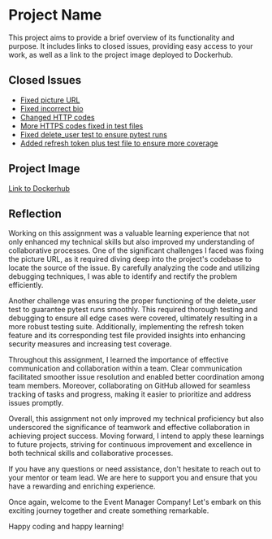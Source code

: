 # Project Name

This project aims to provide a brief overview of its functionality and purpose. It includes links to closed issues, providing easy access to your work, as well as a link to the project image deployed to Dockerhub.

## Closed Issues
- [Fixed picture URL]([link_to_issue](https://github.com/dp787/event_manager/issues/2))
- [Fixed incorrect bio]([link_to_issue](https://github.com/dp787/event_manager/issues/4))
- [Changed HTTP codes]([link_to_issue](https://github.com/dp787/event_manager/issues/6))
- [More HTTPS codes fixed in test files]([link_to_issue](https://github.com/dp787/event_manager/issues/8))
- [Fixed delete_user test to ensure pytest runs]([link_to_issue](https://github.com/dp787/event_manager/issues/10))
- [Added refresh token plus test file to ensure more coverage]([link_to_issue](https://github.com/dp787/event_manager/issues/12))

## Project Image
[Link to Dockerhub]([link_to_dockerhub_image](https://hub.docker.com/repository/docker/dp787/event_manager/general))

## Reflection

Working on this assignment was a valuable learning experience that not only enhanced my technical skills but also improved my understanding of collaborative processes. One of the significant challenges I faced was fixing the picture URL, as it required diving deep into the project's codebase to locate the source of the issue. By carefully analyzing the code and utilizing debugging techniques, I was able to identify and rectify the problem efficiently.

Another challenge was ensuring the proper functioning of the delete_user test to guarantee pytest runs smoothly. This required thorough testing and debugging to ensure all edge cases were covered, ultimately resulting in a more robust testing suite. Additionally, implementing the refresh token feature and its corresponding test file provided insights into enhancing security measures and increasing test coverage.

Throughout this assignment, I learned the importance of effective communication and collaboration within a team. Clear communication facilitated smoother issue resolution and enabled better coordination among team members. Moreover, collaborating on GitHub allowed for seamless tracking of tasks and progress, making it easier to prioritize and address issues promptly.

Overall, this assignment not only improved my technical proficiency but also underscored the significance of teamwork and effective collaboration in achieving project success. Moving forward, I intend to apply these learnings to future projects, striving for continuous improvement and excellence in both technical skills and collaborative processes.


If you have any questions or need assistance, don't hesitate to reach out to your mentor or team lead. We are here to support you and ensure that you have a rewarding and enriching experience.

Once again, welcome to the Event Manager Company! Let's embark on this exciting journey together and create something remarkable.

Happy coding and happy learning!
